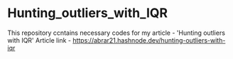 # Hunting_outliers_with_IQR
This repository ccntains necessary codes for my article - 'Hunting outliers with IQR'
Article link - https://abrar21.hashnode.dev/hunting-outliers-with-iqr
